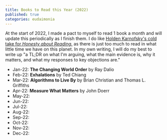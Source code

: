 ```yaml
---
title: Books to Read this Year (2022)
published: true
categories: eudaimonia
---
```


At the start of 2022, I made a pact to myself to read 1 book a month and will update this periodically as I finish them.
I do like [Holden Karnofsky's cold take for _Honesty about Reading._](https://www.cold-takes.com/honesty-about-reading/) as there is just too much to read in what little time we have on this planet. In my own writing, I will do my best to write up "a TL;DR on what I'm arguing, what the main evidence is, why it matters, and what my responses to key objections are."

* Jan-22: **The Changing World Order** by Ray Dalio
* Feb-22: **Exhalations** by Ted Chiang
* Mar-22: **Algorithms to Live By** by Brian Christian and Thomas L. Griffiths
* Apr-22: **Measure What Matters** by John Doerr
* May-22:
* Jun-22:
* Jul-22:
* Aug-22:
* Sep-22:
* Oct-22:
* Nov-22:
* Dec-22:
